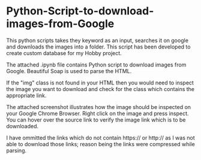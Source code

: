 # Python-Script-to-download-images-from-Google
This python scripts takes they keyword as an input, searches it on google and downloads the images into a folder.  This script has been developed to create custom database for my Hobby project.

The attached .ipynb file contains Python script to download images from Google. Beautiful Soap is used to parse the HTML. 

If the "img" class is not found in your HTML then you would need to inspect the image you want to download and check for the class which contains the appropriate link. 

The attached screenshot illustrates how the image should be inspected on your Google Chrome Browser. Right click on the image and press inspect. You can hover over the source link to verify the image link which is to be downloaded. 

I have ommitted the links which do not contain https:// or http:// as I was not able to download those links; reason being the links were compressed while parsing. 
